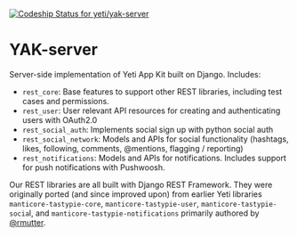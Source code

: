 [ ![Codeship Status for yeti/yak-server](https://codeship.com/projects/b3ae1210-6232-0132-25c2-3a888924fd85/status)](https://codeship.com/projects/52007)

YAK-server
=======================

Server-side implementation of Yeti App Kit built on Django. Includes:

- `rest_core`: Base features to support other REST libraries, including test cases and permissions.
- `rest_user`: User relevant API resources for creating and authenticating users with OAuth2.0
- `rest_social_auth`: Implements social sign up with python social auth
- `rest_social_network`: Models and APIs for social functionality (hashtags, likes, following, comments, @mentions, flagging / reporting)
- `rest_notifications`: Models and APIs for notifications. Includes support for push notifications with Pushwoosh.

Our REST libraries are all built with Django REST Framework. They were originally ported (and since improved upon) from earlier Yeti libraries `manticore-tastypie-core`, `manticore-tastypie-user`, `manticore-tastypie-socia`l, and `manticore-tastypie-notifications` primarily authored by [@rmutter](https://github.com/rmutter).
